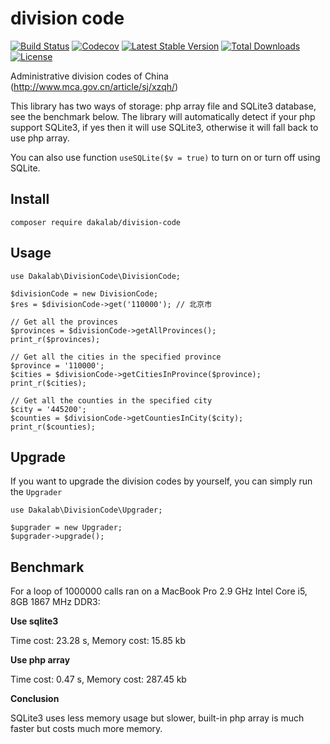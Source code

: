 # division code

[![Build Status](https://travis-ci.org/dakalab/division-code.svg?branch=master)](https://travis-ci.org/dakalab/division-code)
[![Codecov](https://codecov.io/gh/dakalab/division-code/branch/master/graph/badge.svg)](https://codecov.io/gh/dakalab/division-code)
[![Latest Stable Version](https://poser.pugx.org/dakalab/division-code/v/stable)](https://packagist.org/packages/dakalab/division-code)
[![Total Downloads](https://poser.pugx.org/dakalab/division-code/downloads)](https://packagist.org/packages/dakalab/division-code)
[![License](https://poser.pugx.org/dakalab/division-code/license.svg)](https://packagist.org/packages/dakalab/division-code)

Administrative division codes of China (http://www.mca.gov.cn/article/sj/xzqh/)

This library has two ways of storage: php array file and SQLite3 database, see the benchmark below. The library will automatically detect if your php support SQLite3, if yes then it will use SQLite3, otherwise it will fall back to use php array.

You can also use function `useSQLite($v = true)` to turn on or turn off using SQLite.

## Install

```
composer require dakalab/division-code
```

## Usage

```
use Dakalab\DivisionCode\DivisionCode;

$divisionCode = new DivisionCode;
$res = $divisionCode->get('110000'); // 北京市

// Get all the provinces
$provinces = $divisionCode->getAllProvinces();
print_r($provinces);

// Get all the cities in the specified province
$province = '110000';
$cities = $divisionCode->getCitiesInProvince($province);
print_r($cities);

// Get all the counties in the specified city
$city = '445200';
$counties = $divisionCode->getCountiesInCity($city);
print_r($counties);
```

## Upgrade

If you want to upgrade the division codes by yourself, you can simply run the `Upgrader`

```
use Dakalab\DivisionCode\Upgrader;

$upgrader = new Upgrader;
$upgrader->upgrade();
```

## Benchmark

For a loop of 1000000 calls ran on a MacBook Pro 2.9 GHz Intel Core i5, 8GB 1867 MHz DDR3:

**Use sqlite3**

Time cost: 23.28 s, Memory cost: 15.85 kb

**Use php array**

Time cost: 0.47 s, Memory cost: 287.45 kb

**Conclusion**

SQLite3 uses less memory usage but slower, built-in php array is much faster but costs much more memory.
